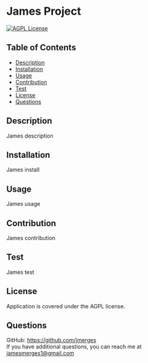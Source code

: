 # James Project
[![AGPL License](https://img.shields.io/badge/license-AGPL-blue.svg)](http://www.gnu.org/licenses/agpl-3.0)
## Table of Contents
- [Description](#Description)
- [Installation](#Installation)
- [Usage](#Usage)
- [Contribution](#Contribution)
- [Test](#Test)
- [License](#License)
- [Questions](#Questions)
## Description
James description
## Installation
James install
## Usage
James usage
## Contribution
James contribution
## Test
James test
## License
Application is covered under the AGPL license.
## Questions
GitHub: https://github.com/jmerges  
If you have additional questions, you can reach me at jamesmerges1@gmail.com